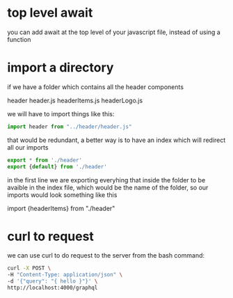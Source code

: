 # top level await
you can add await at the top level of your javascript file, instead of 
using a function

# import a directory

if we have a folder which contains all the header components

header
	header.js
	headerItems.js
	headerLogo.js

we will have to import things like this:

```js
import header from "../header/header.js"
```

that would be redundant, a better way is to have an index which will redirect all our imports

```js
export * from './header'
export {default} from './header'

```

in the first line we are exporting everyhing that inside the folder to be avaible in the index file, which would be the name of the folder, so our imports would look something like this

import {headerItems} from "./header"

# curl to request

we can use curl to do request to the server from the bash command:

```bash
curl -X POST \
-H "Content-Type: application/json" \
-d '{"query": "{ hello }"}' \
http://localhost:4000/graphql
```

